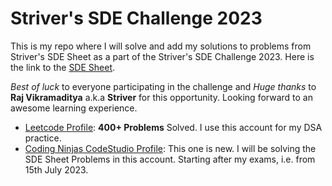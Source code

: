 # Striver's SDE Challenge 2023

This is my repo where I will solve and add my solutions to problems from Striver's SDE Sheet as a part of the Striver's SDE Challenge 2023. Here is the link to the [SDE Sheet](https://takeuforward.org/interviews/strivers-sde-sheet-top-coding-interview-problems/).

*Best of luck* to everyone participating in the challenge and *Huge thanks* to **Raj Vikramaditya** a.k.a **Striver** for this opportunity. Looking forward to an awesome learning experience.

 - [Leetcode Profile](https://leetcode.com/Anuvab/): **400+ Problems** Solved. I use this account for my DSA practice.
 - [Coding Ninjas CodeStudio Profile](https://www.codingninjas.com/codestudio/profile/8f2ef7dd-12f7-41f8-aaf8-4777da9c83a3): This one is new. I will be solving the SDE Sheet Problems in this account. Starting after my exams, i.e. from 15th July 2023.
